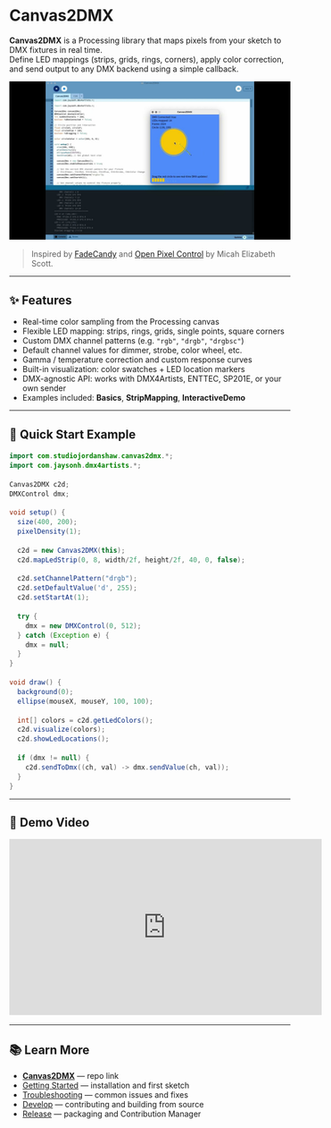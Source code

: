 # Canvas2DMX

**Canvas2DMX** is a Processing library that maps pixels from your sketch to DMX fixtures in real time.  
Define LED mappings (strips, grids, rings, corners), apply color correction, and send output to any DMX backend using a simple callback.

![Canvas2DMX demo image](_img/canvas2DMX_screenshot.jpg)

> Inspired by [FadeCandy](https://github.com/scanlime/fadecandy) and [Open Pixel Control](https://github.com/scanlime/fadecandy/tree/master/examples/Processing) by Micah Elizabeth Scott.

---

## ✨ Features

- Real-time color sampling from the Processing canvas  
- Flexible LED mapping: strips, rings, grids, single points, square corners  
- Custom DMX channel patterns (e.g. `"rgb"`, `"drgb"`, `"drgbsc"`)  
- Default channel values for dimmer, strobe, color wheel, etc.  
- Gamma / temperature correction and custom response curves  
- Built-in visualization: color swatches + LED location markers  
- DMX-agnostic API: works with DMX4Artists, ENTTEC, SP201E, or your own sender  
- Examples included: **Basics**, **StripMapping**, **InteractiveDemo**  

---

## 🚀 Quick Start Example

```java
import com.studiojordanshaw.canvas2dmx.*;
import com.jaysonh.dmx4artists.*;

Canvas2DMX c2d;
DMXControl dmx;

void setup() {
  size(400, 200);
  pixelDensity(1);

  c2d = new Canvas2DMX(this);
  c2d.mapLedStrip(0, 8, width/2f, height/2f, 40, 0, false);

  c2d.setChannelPattern("drgb");
  c2d.setDefaultValue('d', 255);
  c2d.setStartAt(1);

  try {
    dmx = new DMXControl(0, 512);
  } catch (Exception e) {
    dmx = null;
  }
}

void draw() {
  background(0);
  ellipse(mouseX, mouseY, 100, 100);

  int[] colors = c2d.getLedColors();
  c2d.visualize(colors);
  c2d.showLedLocations();

  if (dmx != null) {
    c2d.sendToDmx((ch, val) -> dmx.sendValue(ch, val));
  }
}
````

---

## 🎥 Demo Video

<iframe width="560" height="315" 
  src="https://www.youtube.com/embed/-gsM0a_rsXs?si=uhUCL9uekq10hPyp" 
  title="Canvas2DMX demo video" 
  frameborder="0" 
  allow="accelerometer; autoplay; clipboard-write; encrypted-media; gyroscope; picture-in-picture; web-share" 
  referrerpolicy="strict-origin-when-cross-origin" 
  allowfullscreen>
</iframe>

---

## 📚 Learn More

* **[Canvas2DMX](https://github.com/jshaw/Canvas2DMX)** — repo link
* [Getting Started](getting-started.md) — installation and first sketch
* [Troubleshooting](troubleshooting.md) — common issues and fixes
* [Develop](develop.md) — contributing and building from source
* [Release](release.md) — packaging and Contribution Manager
